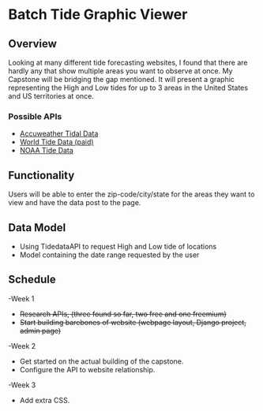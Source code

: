 # Batch Tide Graphic Viewer

## Overview
Looking at many different tide forecasting websites, I found that there are hardly any that show multiple areas you want to observe at once. My Capstone will be bridging the gap mentioned. It will present a graphic representing the High and Low tides for up to 3 areas in the United States and US territories at once.

 ### Possible APIs
  - [Accuweather Tidal Data](https://apidev.accuweather.com/developers/TidalForecastApi)
  - [World Tide Data (paid)](https://www.worldtides.info/apidocs)
  - [NOAA Tide Data](https://tidesandcurrents.noaa.gov/api/)

## Functionality
Users will be able to enter the zip-code/city/state for the areas they want to view and have the data post to the page.



## Data Model
 - Using TidedataAPI to request High and Low tide of locations
 - Model containing the date range requested by the user

## Schedule
-Week 1

 - ~~Research APIs, (three found so far, two free and one freemium)~~ 
 - ~~Start building barebones of website (webpage layout, Django project, admin page)~~

-Week 2

 - Get started on the actual building of the capstone.
 - Configure the API to website relationship.

-Week 3

 - Add extra CSS.
